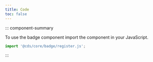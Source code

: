 ```yaml
---
title: Code
toc: false
---
```


::: component-summary

To use the badge component import the component in your JavaScript.

```javascript
import '@cds/core/badge/register.js';
```

:::

<CdsDemos componentName="badge" />
